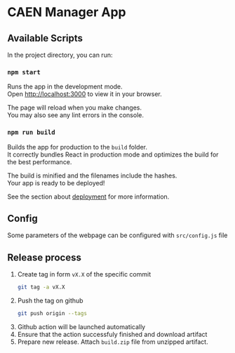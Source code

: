 # CAEN Manager App



## Available Scripts

In the project directory, you can run:

### `npm start`

Runs the app in the development mode.\
Open [http://localhost:3000](http://localhost:3000) to view it in your browser.

The page will reload when you make changes.\
You may also see any lint errors in the console.

### `npm run build`

Builds the app for production to the `build` folder.\
It correctly bundles React in production mode and optimizes the build for the best performance.

The build is minified and the filenames include the hashes.\
Your app is ready to be deployed!

See the section about [deployment](https://facebook.github.io/create-react-app/docs/deployment) for more information.


## Config
Some parameters of the webpage can be configured with `src/config.js` file

## Release process
1. Create tag in form `vX.X` of the specific commit
    ```bash
    git tag -a vX.X
    ```
1. Push the tag on github
    ```bash
    git push origin --tags
    ```
1. Github action will be launched automatically
1. Ensure that the action successfuly finished and download artifact
1. Prepare new release. Attach `build.zip` file from unzipped artifact.
